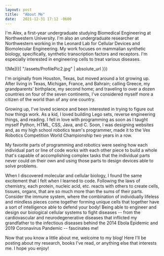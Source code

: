 ```yaml
---
layout: post
title:  "About Me"
date:   2021-12-31 17:12 -0600
---
```


I'm Alex, a first-year undergraduate studying Biomedical Engineering at Northwestern University. I'm also an undergraduate researcher at Northwestern working in the Leonard Lab for Cellular Devices and Biomolecular Engineering. My work focuses on mammalian synthetic biology, specifically, synthetic transcription factors and receptors. I'm especially interested in engineering cells to treat various diseases.<!--more-->

![Me]({{ "/assets/ProfilePic2.jpg" | absolute_url }})

I'm originally from Houston, Texas, but moved around a lot growing up. After living in Texas, Michigan, France, and Bahrain; calling Greece, my grandparents' birthplace, my second home; and traveling to over a dozen countries on four of the seven continents, I've considered myself more a citizen of the world than of any one country.

Growing up, I've loved science and been interested in trying to figure out how things work. As a kid, I loved building Lego sets, reverse engineering things, and reading. I fell in love with programming as soon as I taught myself Python, HTML, CSS, Java, and C. Soon, I was designing websites and, as my high school robotics team's programmer, made it to the Vex Robotics Competition World Championship two years in a row.

My favorite parts of programming and robotics were seeing how each individual part or line of code works with each other piece to build a whole that's capable of accomplishing complex tasks that the individual parts never could on their own and using those parts to design devices able to solve problems.

When I discovered molecular and cellular biology, I found the same excitement that I felt when I learned to code. Following the laws of chemistry, each protein, nucleic acid, etc. reacts with others to create cells, tissues, organs, that are so much more than the sums of their parts. Consider the immune system, where the combination of individually lifeless and mindless pieces come together forming unique cells that together have a sort of intelligence able to defend your body! Being able to engineer and design our biological cellular systems to fight diseases -- from the cardiovascular and neurodegenerative diseases that inflicted my grandfather to the infectious diseases behind the 2014 Ebola Epidemic and 2019 Coronavirus Pandemic -- fascinates me!

Now that you know a little about me, welcome to my blog! Here I'll be posting about my research, books I've read, or anything else that interests me. I hope you enjoy!